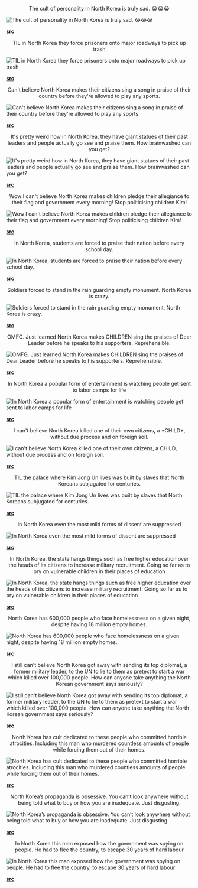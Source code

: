 <p align="center">The cult of personality in North Korea is truly sad. 😭😭😭</p>

![The cult of personality in North Korea is truly sad. 😭😭😭](https://i.redd.it/kieentr3ef331.jpg "The cult of personality in North Korea is truly sad. 😭😭😭")

**[src](https://www.reddit.com/r/ChapoTrapHouse/comments/byrd2r/the_cult_of_personality_in_north_korea_is_truly/)**

<p align="center">TIL in North Korea they force prisoners onto major roadways to pick up trash</p>

![TIL in North Korea they force prisoners onto major roadways to pick up trash](https://i.redd.it/4vsjqyyc4n331.jpg "TIL in North Korea they force prisoners onto major roadways to pick up trash")

**[src](https://www.reddit.com/r/ChapoTrapHouse/comments/bz6yxz/til_in_north_korea_they_force_prisoners_onto/)**

<p align="center">Can't believe North Korea makes their citizens sing a song in praise of their country before they're allowed to play any sports.</p>

![Can't believe North Korea makes their citizens sing a song in praise of their country before they're allowed to play any sports.](https://i.imgur.com/BwMnV23.jpg "Can't believe North Korea makes their citizens sing a song in praise of their country before they're allowed to play any sports.")

**[src](https://www.reddit.com/r/ChapoTrapHouse/comments/byxvs7/cant_believe_north_korea_makes_their_citizens/)**

<p align="center">It's pretty weird how in North Korea, they have giant statues of their past leaders and people actually go see and praise them. How brainwashed can you get?</p>

![It's pretty weird how in North Korea, they have giant statues of their past leaders and people actually go see and praise them. How brainwashed can you get?](https://i.redd.it/jjyuw4fphm331.jpg "It's pretty weird how in North Korea, they have giant statues of their past leaders and people actually go see and praise them. How brainwashed can you get?")

**[src](https://www.reddit.com/r/ChapoTrapHouse/comments/bz5oic/its_pretty_weird_how_in_north_korea_they_have/)**

<p align="center">Wow I can't believe North Korea makes children pledge their allegiance to their flag and government every morning! Stop politicising children Kim!</p>

![Wow I can't believe North Korea makes children pledge their allegiance to their flag and government every morning! Stop politicising children Kim!](https://i.imgur.com/TFOxmdn.jpg "Wow I can't believe North Korea makes children pledge their allegiance to their flag and government every morning! Stop politicising children Kim!")

**[src](https://www.reddit.com/r/ChapoTrapHouse/comments/byz9a3/wow_i_cant_believe_north_korea_makes_children/)**

<p align="center">In North Korea, students are forced to praise their nation before every school day.</p>

![In North Korea, students are forced to praise their nation before every school day.](https://i.redd.it/9sgdftttxj331.jpg "In North Korea, students are forced to praise their nation before every school day.")

**[src](https://www.reddit.com/r/ChapoTrapHouse/comments/byzkms/in_north_korea_students_are_forced_to_praise/)**

<p align="center">Soldiers forced to stand in the rain guarding empty monument. North Korea is crazy.</p>

![Soldiers forced to stand in the rain guarding empty monument. North Korea is crazy.](https://i.imgur.com/jOsWlfD.jpg "Soldiers forced to stand in the rain guarding empty monument. North Korea is crazy.")

**[src](https://www.reddit.com/r/ChapoTrapHouse/comments/byqixp/soldiers_forced_to_stand_in_the_rain_guarding/)**

<p align="center">OMFG. Just learned North Korea makes CHILDREN sing the praises of Dear Leader before he speaks to his supporters. Reprehensible.</p>

![OMFG. Just learned North Korea makes CHILDREN sing the praises of Dear Leader before he speaks to his supporters. Reprehensible.](https://i.imgur.com/xz7eCGg.jpg "OMFG. Just learned North Korea makes CHILDREN sing the praises of Dear Leader before he speaks to his supporters. Reprehensible.")

**[src](https://www.reddit.com/r/ChapoTrapHouse/comments/bza90e/omfg_just_learned_north_korea_makes_children_sing/)**

<p align="center">In North Korea a popular form of entertainment is watching people get sent to labor camps for life</p>

![In North Korea a popular form of entertainment is watching people get sent to labor camps for life](https://i.redd.it/81x0v38fis331.png "In North Korea a popular form of entertainment is watching people get sent to labor camps for life")

**[src](https://www.reddit.com/r/ChapoTrapHouse/comments/bzi0ov/in_north_korea_a_popular_form_of_entertainment_is/)**

<p align="center">I can't believe North Korea killed one of their own citizens, a *CHILD*, without due process and on foreign soil.</p>

![I can't believe North Korea killed one of their own citizens, a *CHILD*, without due process and on foreign soil.](https://i.imgur.com/SOcgaEB.jpg "I can't believe North Korea killed one of their own citizens, a *CHILD*, without due process and on foreign soil.")

**[src](https://www.reddit.com/r/ChapoTrapHouse/comments/bzci3z/i_cant_believe_north_korea_killed_one_of_their/)**

<p align="center">TIL the palace where Kim Jong Un lives was built by slaves that North Koreans subjugated for centuries.</p>

![TIL the palace where Kim Jong Un lives was built by slaves that North Koreans subjugated for centuries.](https://www.whitehouse.gov/wp-content/uploads/2017/12/P20170614JB-0303-2-1920x720.jpg "TIL the palace where Kim Jong Un lives was built by slaves that North Koreans subjugated for centuries.")

**[src](https://www.reddit.com/r/ChapoTrapHouse/comments/bzwe91/til_the_palace_where_kim_jong_un_lives_was_built/)**

<p align="center">In North Korea even the most mild forms of dissent are suppressed</p>

![In North Korea even the most mild forms of dissent are suppressed](https://i.redd.it/juoyyahicx331.jpg "In North Korea even the most mild forms of dissent are suppressed")

**[src](https://www.reddit.com/r/ChapoTrapHouse/comments/bzqzml/in_north_korea_even_the_most_mild_forms_of/)**

<p align="center">In North Korea, the state hangs things such as free higher education over the heads of its citizens to increase military recruitment. Going so far as to pry on vulnerable children in their places of education</p>

![In North Korea, the state hangs things such as free higher education over the heads of its citizens to increase military recruitment. Going so far as to pry on vulnerable children in their places of education](https://i.redd.it/b7qa0mjfpx331.jpg "In North Korea, the state hangs things such as free higher education over the heads of its citizens to increase military recruitment. Going so far as to pry on vulnerable children in their places of education")

**[src](https://www.reddit.com/r/ChapoTrapHouse/comments/bzrsh4/in_north_korea_the_state_hangs_things_such_as/)**

<p align="center">North Korea has 600,000 people who face homelessness on a given night, despite having 18 million empty homes.</p>

![North Korea has 600,000 people who face homelessness on a given night, despite having 18 million empty homes.](https://i.redd.it/hkchngce1w331.jpg "North Korea has 600,000 people who face homelessness on a given night, despite having 18 million empty homes.")

**[src](https://www.reddit.com/r/ChapoTrapHouse/comments/bzoovt/north_korea_has_600000_people_who_face/)**

<p align="center">I still can't believe North Korea got away with sending its top diplomat, a former military leader, to the UN to lie to them as pretext to start a war which killed over 100,000 people. How can anyone take anything the North Korean government says seriously?</p>

![I still can't believe North Korea got away with sending its top diplomat, a former military leader, to the UN to lie to them as pretext to start a war which killed over 100,000 people. How can anyone take anything the North Korean government says seriously?](https://i.imgur.com/TRTl8b2.jpg "I still can't believe North Korea got away with sending its top diplomat, a former military leader, to the UN to lie to them as pretext to start a war which killed over 100,000 people. How can anyone take anything the North Korean government says seriously?")

**[src](https://www.reddit.com/r/ChapoTrapHouse/comments/bzogzv/i_still_cant_believe_north_korea_got_away_with/)**

<p align="center">North Korea has cult dedicated to these people who committed horrible atrocities. Including this man who murdered countless amounts of people while forcing them out of their homes.</p>

![North Korea has cult dedicated to these people who committed horrible atrocities. Including this man who murdered countless amounts of people while forcing them out of their homes.](https://i.redd.it/zuxpifiu0u331.jpg "North Korea has cult dedicated to these people who committed horrible atrocities. Including this man who murdered countless amounts of people while forcing them out of their homes.")

**[src](https://www.reddit.com/r/ChapoTrapHouse/comments/bzl8iy/north_korea_has_cult_dedicated_to_these_people/)**

<p align="center">North Korea’s propaganda is obsessive. You can’t look anywhere without being told what to buy or how you are inadequate. Just disgusting.</p>

![North Korea’s propaganda is obsessive. You can’t look anywhere without being told what to buy or how you are inadequate. Just disgusting.](https://i.redd.it/how8gu4zcs331.jpg "North Korea’s propaganda is obsessive. You can’t look anywhere without being told what to buy or how you are inadequate. Just disgusting.")

**[src](https://www.reddit.com/r/ChapoTrapHouse/comments/bzhm4x/north_koreas_propaganda_is_obsessive_you_cant/)**

<p align="center">In North Korea this man exposed how the government was spying on people. He had to flee the country, to escape 30 years of hard labour</p>

![In North Korea this man exposed how the government was spying on people. He had to flee the country, to escape 30 years of hard labour](https://i.redd.it/6hzm9q92ur331.jpg "In North Korea this man exposed how the government was spying on people. He had to flee the country, to escape 30 years of hard labour")

**[src](https://www.reddit.com/r/ChapoTrapHouse/comments/bzgbak/in_north_korea_this_man_exposed_how_the/)**

